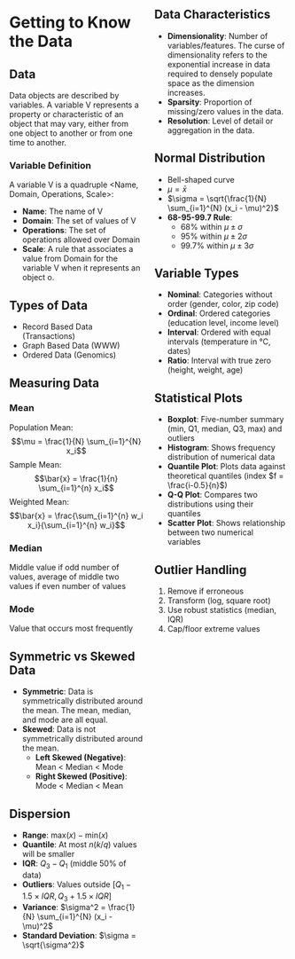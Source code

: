 <div style="display: flex; justify-content: space-between;">

<div style="width: 48%;">

# Getting to Know the Data

## Data
Data objects are described by variables. A variable V represents a property or characteristic of an object that may vary, either from one object to another or from one time to another.

### Variable Definition
A variable V is a quadruple <Name, Domain, Operations, Scale>:
* **Name**: The name of V
* **Domain**: The set of values of V
* **Operations**: The set of operations allowed over Domain
* **Scale**: A rule that associates a value from Domain for the variable V when it represents an object o.

## Types of Data
* Record Based Data (Transactions)
* Graph Based Data (WWW)
* Ordered Data (Genomics)

## Measuring Data
### Mean
Population Mean: $$\mu = \frac{1}{N} \sum_{i=1}^{N} x_i$$
Sample Mean: $$\bar{x} = \frac{1}{n} \sum_{i=1}^{n} x_i$$
Weighted Mean: $$\bar{x} = \frac{\sum_{i=1}^{n} w_i x_i}{\sum_{i=1}^{n} w_i}$$

### Median
Middle value if odd number of values, average of middle two values if even number of values

### Mode
Value that occurs most frequently

## Symmetric vs Skewed Data
* **Symmetric**: Data is symmetrically distributed around the mean. The mean, median, and mode are all equal.
* **Skewed**: Data is not symmetrically distributed around the mean.
  - **Left Skewed (Negative)**: Mean < Median < Mode
  - **Right Skewed (Positive)**: Mode < Median < Mean

## Dispersion
* **Range**: $\text{max}(x) - \text{min}(x)$
* **Quantile**: At most $n(k/q)$ values will be smaller
* **IQR**: $Q_3 - Q_1$ (middle 50% of data)
* **Outliers**: Values outside $[Q_1 - 1.5 \times IQR, Q_3 + 1.5 \times IQR]$
* **Variance**: $\sigma^2 = \frac{1}{N} \sum_{i=1}^{N} (x_i - \mu)^2$
* **Standard Deviation**: $\sigma = \sqrt{\sigma^2}$

</div>

<div style="width: 48%;">

## Data Characteristics
* **Dimensionality**: Number of variables/features. The curse of dimensionality refers to the exponential increase in data required to densely populate space as the dimension increases.
* **Sparsity**: Proportion of missing/zero values in the data.
* **Resolution**: Level of detail or aggregation in the data.

## Normal Distribution
* Bell-shaped curve
* $\mu = \bar{x}$
* $\sigma = \sqrt{\frac{1}{N} \sum_{i=1}^{N} (x_i - \mu)^2}$
* **68-95-99.7 Rule**:
  - 68% within $\mu \pm \sigma$
  - 95% within $\mu \pm 2\sigma$
  - 99.7% within $\mu \pm 3\sigma$

## Variable Types
* **Nominal**: Categories without order (gender, color, zip code)
* **Ordinal**: Ordered categories (education level, income level)
* **Interval**: Ordered with equal intervals (temperature in °C, dates)
* **Ratio**: Interval with true zero (height, weight, age)

## Statistical Plots
* **Boxplot**: Five-number summary (min, Q1, median, Q3, max) and outliers
* **Histogram**: Shows frequency distribution of numerical data
* **Quantile Plot**: Plots data against theoretical quantiles (index $f = \frac{i-0.5}{n}$)
* **Q-Q Plot**: Compares two distributions using their quantiles
* **Scatter Plot**: Shows relationship between two numerical variables

## Outlier Handling
1. Remove if erroneous
2. Transform (log, square root)
3. Use robust statistics (median, IQR)
4. Cap/floor extreme values

</div>

</div>
